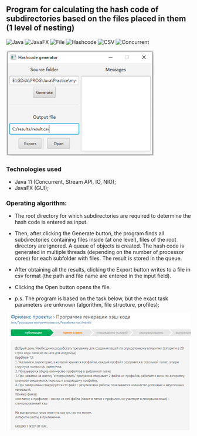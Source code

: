 ## Program for calculating the hash code of subdirectories based on the files placed in them (1 level of nesting)

![Java](https://img.shields.io/badge/-Java-05122A?style=flat&logo=Java&logoColor=FFA518) ![JavaFX](https://img.shields.io/badge/-JavaFX-05122A?style=flat&logo=JavaFX) ![File](https://img.shields.io/badge/-File-05122A?style=flat&logo=File) ![Hashcode](https://img.shields.io/badge/-Hashcode-05122A?style=Hashcode) ![CSV](https://img.shields.io/badge/-CSV-05122A?style=flat&logo=csv&logoColor=fffffb) ![Concurrent](https://img.shields.io/badge/-Concurrent-05122A?style=flat&logo=Concurrent&logoColor=fffffb)

![Gui screenshot](appScreen.png)

### Technologies used
* Java 11 (Concurrent, Stream API, IO, NIO);
* JavaFX (GUI);

### Operating algorithm:

* The root directory for which subdirectories are required to determine the hash code is entered as input.

* Then, after clicking the Generate button, the program finds all subdirectories containing files inside (at one level), files of the root directory are ignored. A queue of objects is created. The hash code is generated in multiple threads (depending on the number of processor cores) for each subfolder with files. The result is stored in the queue.

* After obtaining all the results, clicking the Export button writes to a file in csv format (the path and file name are entered in the input field).

* Clicking the Open button opens the file.

* p.s. The program is based on the task below, but the exact task parameters are unknown (algorithm, file structure, profiles):

![Task screenshot](HashTask.png)

